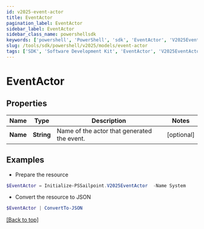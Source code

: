 ```yaml
---
id: v2025-event-actor
title: EventActor
pagination_label: EventActor
sidebar_label: EventActor
sidebar_class_name: powershellsdk
keywords: ['powershell', 'PowerShell', 'sdk', 'EventActor', 'V2025EventActor'] 
slug: /tools/sdk/powershell/v2025/models/event-actor
tags: ['SDK', 'Software Development Kit', 'EventActor', 'V2025EventActor']
---
```



# EventActor

## Properties

Name | Type | Description | Notes
------------ | ------------- | ------------- | -------------
**Name** | **String** | Name of the actor that generated the event. | [optional] 

## Examples

- Prepare the resource
```powershell
$EventActor = Initialize-PSSailpoint.V2025EventActor  -Name System
```

- Convert the resource to JSON
```powershell
$EventActor | ConvertTo-JSON
```


[[Back to top]](#) 

